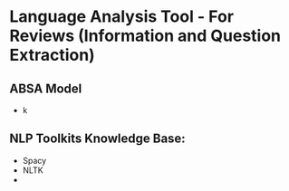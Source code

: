 # Language Analysis Tool - For Reviews (Information and Question Extraction)

## ABSA Model
- k

## NLP Toolkits Knowledge Base:
- Spacy
- NLTK
- 
